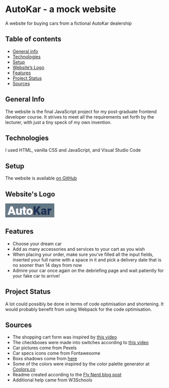 # AutoKar - a mock website

A website for buying cars from a fictional AutoKar dealership

## Table of contents

- [General info](#general-info)
- [Technologies](#technologies)
- [Setup](#setup)
- [Website’s Logo](#website-s-Logo)
- [Features](#features)
- [Project Status](#project-status)
- [Sources](#sources)

## General Info

The website is the final JavaScript project for my post-graduate frontend developer course. It strives to meet all the requirements set forth by the lecturer, with just a tiny speck of my own invention.

## Technologies

I used HTML, vanilla CSS and JavaScript, and Visual Studio Code

## Setup

The website is available [on GitHub](https://karolgos.github.io/Projekt-Zaliczeniowy-JS-FDCDV/)

## Website's Logo

![AutoKar logo](./img/Logo.png)

## Features

- Choose your dream car
- Add as many accessories and services to your cart as you wish
- When placing your order, make sure you've filled all the input fields, inserted your full name with a space in it and pick a delivery date that is no sooner than 14 days from now
- Admire your car once again on the debriefing page and wait patiently for your fake car to arrive!

## Project Status

A lot could possibly be done in terms of code optimisation and shortening. It would probably benefit from using Webpack for the code optimisation.

## Sources

- The shopping cart form was inspired by [this video](https://www.youtube.com/watch?v=-sMXE7E3R3M)
- The checkboxes were made into switches according to [this video](https://www.youtube.com/watch?v=BQSNBa3gZJU)
- Car pictures come from Pexels
- Car specs icons come from Fontawesome
- Boxs shadows come from [here](https://getcssscan.com/css-box-shadow-examples)
- Some of the colors were inspired by the color palette generator at [Coolors.co](https://coolors.co/)
- Readme created according to the [Fly Nerd blog post](https://www.flynerd.pl/2018/06/jak-napisac-dobre-readme-projektu-na-githubie.html)
- Additional help came from W3Schools
